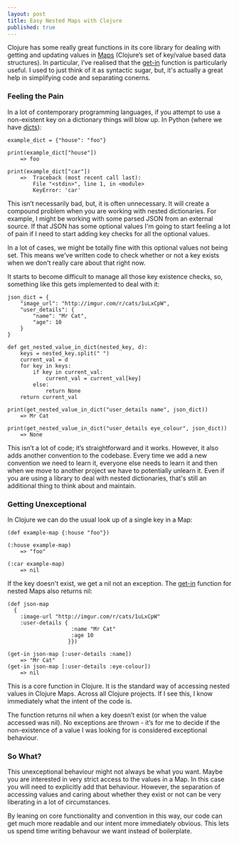```yaml
---
layout: post
title: Easy Nested Maps with Clojure
published: true
---
```


Clojure has some really great functions in its core library for dealing with getting and updating values in [Maps](http://clojure.org/data_structures#Data%20Structures-Maps%20%28IPersistentMap%29) (Clojure’s set of key/value based data structures). In particular, I’ve realised that the [get-in](https://clojuredocs.org/clojure.core/get-in) function is particularly useful. I used to just think of it as syntactic sugar, but, it's actually a great help in simplifying code and separating conerns.

### Feeling the Pain

In a lot of contemporary programming languages, if you attempt to use a non-existent key on a dictionary things will blow up. In Python (where we have [dicts](https://docs.python.org/3.4/library/stdtypes.html#dict)): 


```
example_dict = {"house": "foo"}

print(example_dict["house"]) 
	=> foo

print(example_dict["car"])
	=> 	Traceback (most recent call last):
  		File "<stdin>", line 1, in <module>
		KeyError: 'car'
```

This isn’t necessarily bad, but, it is often unnecessary. It will create a compound problem when you are working with nested dictionaries. For example, I might be working with some parsed JSON from an external source. If that JSON has some optional values I'm going to start feeling a lot of pain if I need to start adding key checks for all the optional values.

In a lot of cases, we might be totally fine with this optional values not being set. This means we’ve written code to check whether or not a key exists when we don't really care about that right now.

It starts to become difficult to manage all those key existence checks, so, something like this gets implemented to deal with it:

```
json_dict = {
	"image_url": "http://imgur.com/r/cats/1uLxCpW",
	"user_details": {
		"name": "Mr Cat",
		"age": 10
	}
}

def get_nested_value_in_dict(nested_key, d):
	keys = nested_key.split(" ")
	current_val = d
	for key in keys:
		if key in current_val:
			current_val = current_val[key]
		else:
			return None
	return current_val

print(get_nested_value_in_dict("user_details name", json_dict))
	=> Mr Cat

print(get_nested_value_in_dict("user_details eye_colour", json_dict))
	=> None
```

This isn’t a lot of code; it’s straightforward and it works. However, it also adds another convention to the codebase. Every time we add a new convention we need to learn it, everyone else needs to learn it and then when we move to another project we have to potentially unlearn it. Even if you are using a library to deal with nested dictionaries, that's still an additional thing to think about and maintain.

### Getting Unexceptional

In Clojure we can do the usual look up of a single key in a Map:

```
(def example-map {:house "foo"})

(:house example-map)
	=> "foo"

(:car example-map)
	=> nil
```

If the key doesn't exist, we get a nil not an exception. The [get-in](https://clojuredocs.org/clojure.core/get-in) function for nested Maps also returns nil:

```
(def json-map
  {
  	:image-url "http://imgur.com/r/cats/1uLxCpW"
   	:user-details {
                   	:name "Mr Cat"
                    :age 10
                   }})

(get-in json-map [:user-details :name])
	=> "Mr Cat"
(get-in json-map [:user-details :eye-colour])
	=> nil
```

This is a core function in Clojure. It is the standard way of accessing nested values in Clojure Maps. Across all Clojure projects. If I see this, I know immediately what the intent of the code is. 

The function returns nil when a key doesn’t exist (or when the value accessed was nil). No exceptions are thrown - it’s for me to decide if the non-existence of a value I was looking for is considered exceptional behaviour. 

### So What?

This unexceptional behaviour might not always be what you want. Maybe you are interested in very strict access to the values in a Map. In this case you will need to explicitly add that behaviour. However, the separation of accessing values and caring about whether they exist or not can be very liberating in a lot of circumstances.

By leaning on core functionality and convention in this way, our code can get much more readable and our intent more immediately obvious. This lets us spend time writing behavour we want instead of boilerplate.